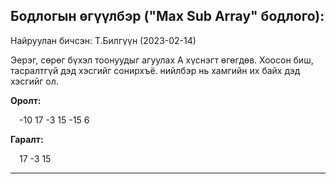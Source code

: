 Бодлогын өгүүлбэр ("Max Sub Array" бодлого):
-------------------------------------------------------------------------------------------------------------------------------------------------------------------
<p>Найруулан бичсэн: Т.Билгүүн (2023-02-14)</p>
<p>
    Эерэг, сөрөг бүхэл тоонуудыг агуулах А хүснэгт өгөгдөв. Хоосон биш, тасралтгүй дэд хэсгийг сонирхъё. нийлбэр нь хамгийн их байх дэд хэсгийг ол.
</p>
<p><strong>Оролт: </strong></p>
<p>&emsp;-10 17 -3 15 -15 6</p>
<p><strong>Гаралт: </strong></p>
<p>&emsp;17 -3 15</p>

<hr>
